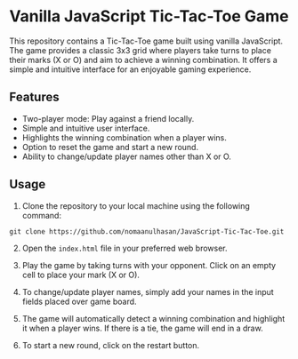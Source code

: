 # Vanilla JavaScript Tic-Tac-Toe Game

This repository contains a Tic-Tac-Toe game built using vanilla JavaScript. The game provides a classic 3x3 grid where players take turns to place their marks (X or O) and aim to achieve a winning combination. It offers a simple and intuitive interface for an enjoyable gaming experience.

## Features

- Two-player mode: Play against a friend locally.
- Simple and intuitive user interface.
- Highlights the winning combination when a player wins.
- Option to reset the game and start a new round.
- Ability to change/update player names other than X or O.

## Usage

1. Clone the repository to your local machine using the following command:

```git clone https://github.com/nomaanulhasan/JavaScript-Tic-Tac-Toe.git```


2. Open the `index.html` file in your preferred web browser.

3. Play the game by taking turns with your opponent. Click on an empty cell to place your mark (X or O).

4. To change/update player names, simply add your names in the input fields placed over game board.

5. The game will automatically detect a winning combination and highlight it when a player wins. If there is a tie, the game will end in a draw.

6. To start a new round, click on the restart button.


